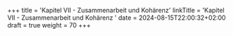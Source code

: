 +++
title = 'Kapitel VII - Zusammenarbeit und Kohärenz'
linkTitle = 'Kapitel VII -  Zusammenarbeit und Kohärenz '
date = 2024-08-15T22:00:32+02:00
draft = true
weight = 70
+++
